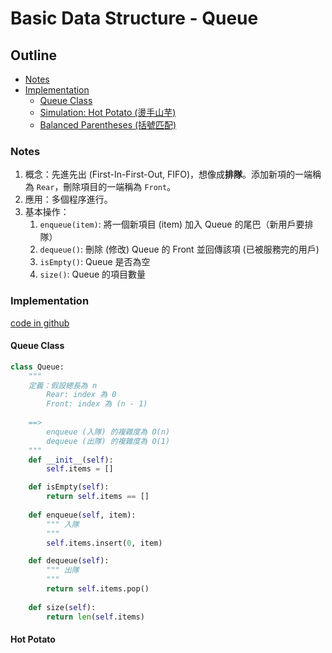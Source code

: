 # Basic Data Structure - Queue

## Outline

* [Notes](#notes)
* [Implementation](#implementation)
    * [Queue Class](#queue-class)
    * [Simulation: Hot Potato (燙手山芋)](#hot-potato)
    * [Balanced Parentheses (括號匹配)](#balanced-parentheses)

### Notes

1. 概念：先進先出 (First-In-First-Out, FIFO)，想像成**排隊**。添加新項的一端稱為 `Rear`，刪除項目的一端稱為 `Front`。
1. 應用：多個程序進行。
1. 基本操作：
    1. `enqueue(item)`: 將一個新項目 (item) 加入 Queue 的尾巴（新用戶要排隊）
    1. `dequeue()`: 刪除 (修改) Queue 的 Front 並回傳該項 (已被服務完的用戶)
    1. `isEmpty()`: Queue 是否為空
    1. `size()`: Queue 的項目數量
    

### Implementation

[code in github](https://github.com/kstseng/dsa-ml-tool-note/blob/master/DSA/ProblemSolvingWithAlgorithmsAndDataStructures/CODE/BasicDataStructure)

#### Queue Class

```python
class Queue:
    """ 
    定義：假設總長為 n
        Rear: index 為 0
        Front: index 為 (n - 1)
    
    ==> 
        enqueue (入隊) 的複雜度為 O(n)
        dequeue (出隊) 的複雜度為 O(1)
    """
    def __init__(self):
        self.items = []

    def isEmpty(self):
        return self.items == []
        
    def enqueue(self, item):
        """ 入隊
        """
        self.items.insert(0, item)

    def dequeue(self):
        """ 出隊
        """
        return self.items.pop()
    
    def size(self):
        return len(self.items) 
```

#### Hot Potato
